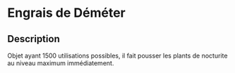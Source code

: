 # Engrais de Déméter

## Description

Objet ayant 1500 utilisations possibles, il fait pousser les plants de nocturite au niveau maximum immédiatement.